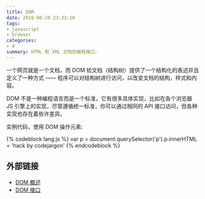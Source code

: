 ```yaml
---
title: DOM
date: 2016-06-20 23:33:10
tags:
- javascript
- browser
categories:
- d
summary: HTML 和 XML 文档的编程接口。
---
```



一个网页就是一个文档，而 DOM 给文档（结构树）提供了一个结构化的表述并且定义了一种方式 —— 程序可以对结构树进行访问，以改变文档的结构，样式和内容。

DOM 不是一种编程语言而是一个标准，它有很多具体实现，比如在各个浏览器 JS 引擎上的实现，尽管遵循统一标准，你可以通过相同的 API 接口访问，但各种实现也存在着些许差异。

实例代码，使用 DOM 操作元素:

{% codeblock lang:js %}
var p = document.querySelector('p')
p.innerHTML = 'hack by codejargon'
{% endcodeblock %}

## 外部链接

- [DOM 概述](https://developer.mozilla.org/zh-CN/docs/Web/API/Document_Object_Model/Introduction)
- [DOM 接口](https://developer.mozilla.org/zh-CN/docs/Web/API/Document_Object_Model#DOM_接口)
